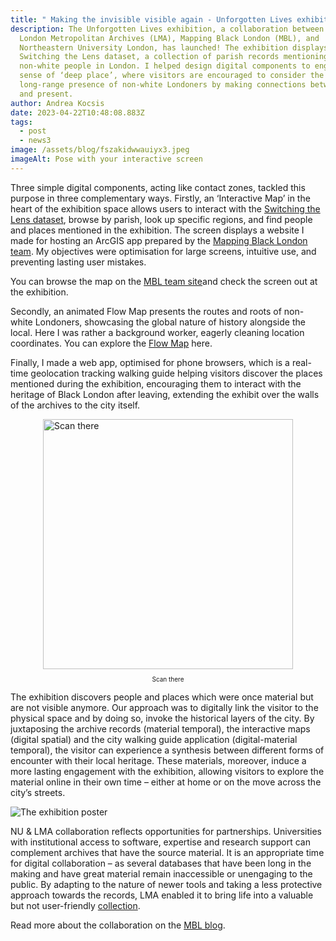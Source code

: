 ```yaml
---
title: " Making the invisible visible again - Unforgotten Lives exhibition at LMA"
description: The Unforgotten Lives exhibition, a collaboration between the
  London Metropolitan Archives (LMA), Mapping Black London (MBL), and
  Northeastern University London, has launched! The exhibition displays the
  Switching the Lens dataset, a collection of parish records mentioning
  non-white people in London. I helped design digital components to engage a
  sense of ‘deep place’, where visitors are encouraged to consider the
  long-range presence of non-white Londoners by making connections between past
  and present.
author: Andrea Kocsis
date: 2023-04-22T10:48:08.883Z
tags:
  - post
  - news3
image: /assets/blog/fszakidwwauiyx3.jpeg
imageAlt: Pose with your interactive screen
---
```

Three simple digital components, acting like contact zones, tackled this purpose in three complementary ways. Firstly, an ‘Interactive Map’ in the heart of the exhibition space allows users to interact with the [Switching the Lens dataset](https://www.cityoflondon.gov.uk/things-to-do/history-and-heritage/london-metropolitan-archives/about-lma/switching-the-lens-project), browse by parish, look up specific regions, and find people and places mentioned in the exhibition. The screen displays a website I made for hosting an ArcGIS app prepared by the [Mapping Black London team](https://mappingblacklondon.org/). My objectives were optimisation for large screens, intuitive use, and preventing lasting user mistakes. 

You can browse the map on the [MBL team site](<http://mappingblacklondon.org/unforgotten-lives-exhibit/#ularcgis>)a﻿nd check the screen out at the exhibition.

Secondly, an animated Flow Map presents the routes and roots of non-white Londoners, showcasing the global nature of history alongside the local. Here I was rather a background worker, eagerly cleaning location coordinates. You can explore the [Flow Map](<http://mappingblacklondon.org/unforgotten-lives-exhibit/#ulflowmap>) here.

Finally, I made a web app, optimised for phone browsers, which is a real-time geolocation tracking walking guide helping visitors discover the places mentioned during the exhibition, encouraging them to interact with the heritage of Black London after leaving, extending the exhibit over the walls of the archives to the city itself.

<img alt="Scan there" style="display: block; margin: 0 auto" src="/assets/blog/lma2.jpeg" title="Scan there" width="400"/>

<p style="text-align: center;font-size:10px;">S﻿can there</p>

The exhibition discovers people and places which were once material but are not visible anymore. Our approach was to digitally link the visitor to the physical space and by doing so, invoke the historical layers of the city. By juxtaposing the archive records (material temporal), the interactive maps (digital spatial) and the city walking guide application (digital-material temporal), the visitor can experience a synthesis between different forms of encounter with their local heritage. These materials, moreover, induce a more lasting engagement with the exhibition, allowing visitors to explore the material online in their own time – either at home  or on the move across the city’s streets.

<img style="display: block; margin: 0 auto" alt="The exhibition poster" src="/assets/blog/ul-logo-1.png" title="The exhibition poster"/>

NU & LMA collaboration reflects opportunities for partnerships. Universities with institutional access to software, expertise and research support can complement archives that have the source material. It is an appropriate time for digital collaboration – as several databases that have been long in the making and have great material remain inaccessible or unengaging to the public. By adapting to the nature of newer tools and taking a less protective approach towards the records, LMA enabled it to bring life into a valuable but not user-friendly [collection](https://search.lma.gov.uk/scripts/mwimain.dll?logon&application=UNION_VIEW&language=144&file=[lma]through-the-lens.html&utm_source=col&utm_medium=web&utm_campaign=switching-the-lens). 

Read more about the collaboration on the [MBL blog](https://mappingblacklondon.org/blog/).